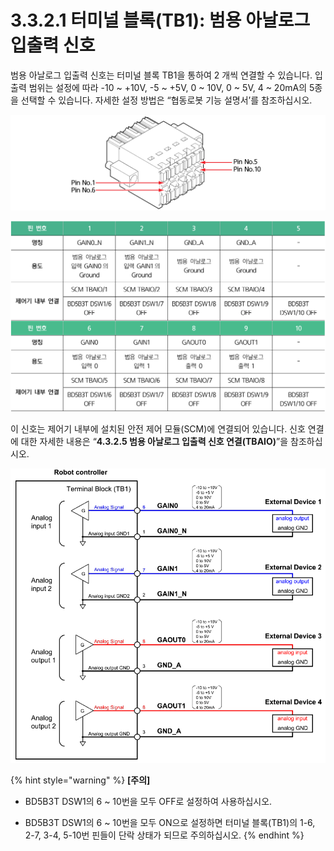 # 3.3.2.1 터미널 블록\(TB1\): 범용 아날로그 입출력 신호

범용 아날로그 입출력 신호는 터미널 블록 TB1을 통하여 2 개씩 연결할 수 있습니다. 입출력 범위는 설정에 따라 -10 ~ +10V, -5 ~ +5V, 0 ~ 10V, 0 ~ 5V, 4 ~ 20mA의 5종을 선택할 수 있습니다. 자세한 설정 방법은 “협동로봇 기능 설명서’를 참조하십시오.

![](../../../.gitbook/assets/tb1_1.png)

![](../../../.gitbook/assets/tb1_3.png)

이 신호는 제어기 내부에 설치된 안전 제어 모듈\(SCM\)에 연결되어 있습니다. 신호 연결에 대한 자세한 내용은 “**4.3.2.5 범용 아날로그 입출력 신호 연결\(TBAIO\)**”을 참조하십시오.

![&#xADF8;&#xB9BC; 19 &#xBC94;&#xC6A9; &#xC544;&#xB0A0;&#xB85C;&#xADF8; &#xC2E0;&#xD638; &#xC5F0;&#xACB0; &#xBC29;&#xBC95;](../../../.gitbook/assets/tb1_2.png)

{% hint style="warning" %}
**\[주의\]**

* BD5B3T DSW1의 6 ~ 10번을 모두 OFF로 설정하여 사용하십시오.

* BD5B3T DSW1의 6 ~ 10번을 모두 ON으로 설정하면 터미널 블록\(TB1\)의 1-6, 2-7, 3-4, 5-10번 핀들이 단락 상태가 되므로 주의하십시오.
{% endhint %}

